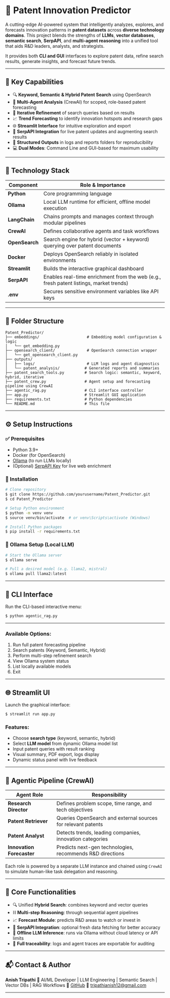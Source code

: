 # 🔋 Patent Innovation Predictor

A cutting-edge AI-powered system that intelligently analyzes, explores, and forecasts innovation patterns in **patent datasets** across **diverse technology domains**. This project blends the strengths of **LLMs**, **vector databases**, **semantic search**, **SerpAPI**, and **multi-agent reasoning** into a unified tool that aids R\&D leaders, analysts, and strategists.

It provides both **CLI and GUI** interfaces to explore patent data, refine search results, generate insights, and forecast future trends.

---

## 🚀 Key Capabilities

* 🔍 **Keyword, Semantic & Hybrid Patent Search** using OpenSearch
* 🤖 **Multi-Agent Analysis** (CrewAI) for scoped, role-based patent forecasting
* 🔁 **Iterative Refinement** of search queries based on results
* 📈 **Trend Forecasting** to identify innovation hotspots and research gaps
* 🌐 **Streamlit Interface** for intuitive exploration and export
* 🔌 **SerpAPI Integration** for live patent updates and augmenting search results
* 📁 **Structured Outputs** in logs and reports folders for reproducibility
* 💻 **Dual Modes**: Command Line and GUI-based for maximum usability

---

## 🧰 Technology Stack

| Component      | Role & Importance                                                                      |
| -------------- | -------------------------------------------------------------------------------------- |
| **Python**     | Core programming language                                                              |
| **Ollama**     | Local LLM runtime for efficient, offline model execution                               |
| **LangChain**  | Chains prompts and manages context through modular pipelines                           |
| **CrewAI**     | Defines collaborative agents and task workflows                                        |
| **OpenSearch** | Search engine for hybrid (vector + keyword) querying over patent documents             |
| **Docker**     | Deploys OpenSearch reliably in isolated environments                                   |
| **Streamlit**  | Builds the interactive graphical dashboard                                             |
| **SerpAPI**    | Enables real-time enrichment from the web (e.g., fresh patent listings, market trends) |
| **.env**       | Secures sensitive environment variables like API keys                                  |

---

## 📁 Folder Structure

```
Patent_Predictor/
├── embeddings/                     # Embedding model configuration & logic
│   └── get_embedding.py
├── opensearch_client/              # OpenSearch connection wrapper
│   └── get_opensearch_client.py
├── outputs/
│   ├── logs/                       # LLM logs and agent diagnostics
│   └── patent_analysis/           # Generated reports and summaries
├── patent_search_tools.py         # Search logic: semantic, keyword, hybrid, iterative
├── patent_crew.py                 # Agent setup and forecasting pipeline using CrewAI
├── agentic_rag.py                 # CLI interface controller
├── app.py                         # Streamlit GUI application
├── requirements.txt               # Python dependencies
└── README.md                      # This file
```

---

## ⚙️ Setup Instructions

### ✅ Prerequisites

* Python 3.9+
* Docker (for OpenSearch)
* [Ollama](https://ollama.com/) (to run LLMs locally)
* (Optional) [SerpAPI Key](https://serpapi.com/) for live web enrichment

### 🧪 Installation

```bash
# Clone repository
$ git clone https://github.com/yourusername/Patent_Predictor.git
$ cd Patent_Predictor

# Setup Python environment
$ python -m venv venv
$ source venv/bin/activate  # or venv\Scripts\activate (Windows)

# Install Python packages
$ pip install -r requirements.txt
```

### 🧠 Ollama Setup (Local LLM)

```bash
# Start the Ollama server
$ ollama serve

# Pull a desired model (e.g. llama2, mistral)
$ ollama pull llama2:latest
```
---

## 🧪 CLI Interface

Run the CLI-based interactive menu:

```bash
$ python agentic_rag.py
```

---

### Available Options:

1. Run full patent forecasting pipeline
2. Search patents (Keyword, Semantic, Hybrid)
3. Perform multi-step refinement search
4. View Ollama system status
5. List locally available models
6. Exit

---

## 🌐 Streamlit UI

Launch the graphical interface:

```bash
$ streamlit run app.py
```

### Features:

* Choose **search type** (keyword, semantic, hybrid)
* Select **LLM model** from dynamic Ollama model list
* Input patent queries with result ranking
* Visual summary, PDF export, logs display
* Dynamic status panel with live feedback

---

## 🤖 Agentic Pipeline (CrewAI)

| Agent Role                | Responsibility                                               |
| ------------------------- | ------------------------------------------------------------ |
| **Research Director**     | Defines problem scope, time range, and tech objectives       |
| **Patent Retriever**      | Queries OpenSearch and external sources for relevant patents |
| **Patent Analyst**        | Detects trends, leading companies, innovation categories     |
| **Innovation Forecaster** | Predicts next-gen technologies, recommends R\&D directions   |

Each role is powered by a separate LLM instance and chained using `CrewAI` to simulate human-like task delegation and reasoning.

---

## 🔬 Core Functionalities

* 🔍 Unified **Hybrid Search**: combines keyword and vector queries
* ⛓️ **Multi-step Reasoning**: through sequential agent pipelines
* 📈 **Forecast Module**: predicts R\&D areas to watch or invest in
* 📡 **SerpAPI Integration**: optional fresh data fetching for better accuracy
* 🧠 **Offline LLM Inference**: runs via Ollama without cloud latency or API limits
* 💾 **Full traceability**: logs and agent traces are exportable for auditing

---

## 📬 Contact & Author

**Anish Tripathi**
🔹 AI/ML Developer | LLM Engineering | Semantic Search | Vector DBs | RAG Workflows
🔗 [GitHub](https://github.com/anish3565)
📧 [tripathianish12@gmail.com](mailto:tripathianish12@gmail.com)

---
